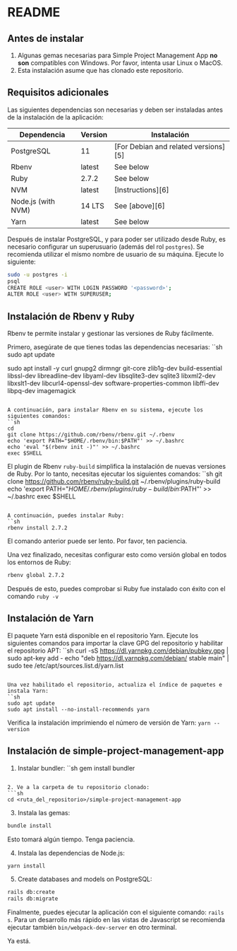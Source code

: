 # README

## Antes de instalar

1. Algunas gemas necesarias para Simple Project Management App **no son** compatibles con Windows. Por favor, intenta usar Linux o MacOS.
2. Esta instalación asume que has clonado este repositorio.

## Requisitos adicionales

Las siguientes dependencias son necesarias y deben ser instaladas antes de la instalación de la aplicación:

| Dependencia | Version | Instalación |
|---|---|---|
| PostgreSQL | 11 | [For Debian and related versions][5] |
| Rbenv | latest | See below |
| Ruby | 2.7.2 | See below |
| NVM | latest | [Instructions][6] |
| Node.js (with NVM) | 14 LTS | See [above][6] |
| Yarn | latest | See below |

Después de instalar PostgreSQL, y para poder ser utilizado desde Ruby, es necesario configurar un superusuario (además del rol `postgres`). Se recomienda utilizar el mismo nombre de usuario de su máquina. Ejecute lo siguiente:

```sh
sudo -u postgres -i
psql
CREATE ROLE <user> WITH LOGIN PASSWORD '<password>';
ALTER ROLE <user> WITH SUPERUSER;
```

## Instalación de Rbenv y Ruby

Rbenv te permite instalar y gestionar las versiones de Ruby fácilmente.

Primero, asegúrate de que tienes todas las dependencias necesarias:
``sh
sudo apt update

sudo apt install -y curl gnupg2 dirmngr git-core zlib1g-dev build-essential libssl-dev libreadline-dev libyaml-dev libsqlite3-dev sqlite3 libxml2-dev libxslt1-dev libcurl4-openssl-dev software-properties-common libffi-dev libpq-dev imagemagick
```

A continuación, para instalar Rbenv en su sistema, ejecute los siguientes comandos:
``sh
cd
git clone https://github.com/rbenv/rbenv.git ~/.rbenv
echo 'export PATH="$HOME/.rbenv/bin:$PATH"' >> ~/.bashrc
echo 'eval "$(rbenv init -)"' >> ~/.bashrc
exec $SHELL
```

El plugin de Rbenv `ruby-build` simplifica la instalación de nuevas versiones de Ruby. Por lo tanto, necesitas ejecutar los siguientes comandos:
``sh
git clone https://github.com/rbenv/ruby-build.git ~/.rbenv/plugins/ruby-build
echo 'export PATH="$HOME/.rbenv/plugins/ruby-build/bin:$PATH"' >> ~/.bashrc
exec $SHELL
```

A continuación, puedes instalar Ruby:
``sh
rbenv install 2.7.2
```

El comando anterior puede ser lento. Por favor, ten paciencia.

Una vez finalizado, necesitas configurar esto como versión global en todos los entornos de Ruby:
```sh
rbenv global 2.7.2
```

Después de esto, puedes comprobar si Ruby fue instalado con éxito con el comando `ruby -v`

## Instalación de Yarn

El paquete Yarn está disponible en el repositorio Yarn. Ejecute los siguientes comandos para importar la clave GPG del repositorio y habilitar el repositorio APT:
``sh
curl -sS https://dl.yarnpkg.com/debian/pubkey.gpg | sudo apt-key add -
echo "deb https://dl.yarnpkg.com/debian/ stable main" | sudo tee /etc/apt/sources.list.d/yarn.list
```

Una vez habilitado el repositorio, actualiza el índice de paquetes e instala Yarn:
``sh
sudo apt update
sudo apt install --no-install-recommends yarn
```

Verifica la instalación imprimiendo el número de versión de Yarn: `yarn --version`

## Instalación de simple-project-management-app

1. Instalar bundler:
``sh
gem install bundler
```

2. Ve a la carpeta de tu repositorio clonado:
```sh
cd <ruta_del_repositorio>/simple-project-management-app
```

3. Instala las gemas:
```sh
bundle install
```

Esto tomará algún tiempo. Tenga paciencia.

4. Instala las dependencias de Node.js:
```sh
yarn install
```

5. Create databases and models on PostgreSQL:
```sh
rails db:create
rails db:migrate
```

Finalmente, puedes ejecutar la aplicación con el siguiente comando: `rails s`. Para un desarrollo más rápido en las vistas de Javascript se recomienda ejecutar también `bin/webpack-dev-server` en otro terminal.

Ya está.
